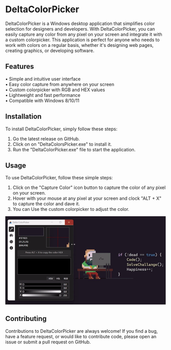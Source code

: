 # DeltaColorPicker
DeltaColorPicker is a Windows desktop application that simplifies color selection for designers and developers. With DeltaColorPicker, you can easily capture any color from any pixel on your screen and integrate it with a custom colorpicker. This application is perfect for anyone who needs to work with colors on a regular basis, whether it's designing web pages, creating graphics, or developing software.

## Features
• Simple and intuitive user interface </br>
• Easy color capture from anywhere on your screen </br>
• Custom colorpicker with RGB and HEX values </br>
• Lightweight and fast performance </br>
• Compatible with Windows 8/10/11 </br>

## Installation
To install DeltaColorPicker, simply follow these steps:
1. Go the latest release on GitHub.
2. Click on on "DeltaColorsPicker.exe" to install it.
3. Run the "DeltaColorPicker.exe" file to start the application.

## Usage
To use DeltaColorPicker, follow these simple steps:
1. Click on the "Capture Color" icon button to capture the color of any pixel on your screen.
2. Hover with your mouse at any pixel at your screen and clock "ALT + X" to capture the color and dave it.
3. You can Use the custom colorpicker to adjust the color.


![DeltaColorPicker Screenshot](How-To-Use.gif)

## Contributing
Contributions to DeltaColorPicker are always welcome! If you find a bug, have a feature request, or would like to contribute code, please open an issue or submit a pull request on GitHub.
